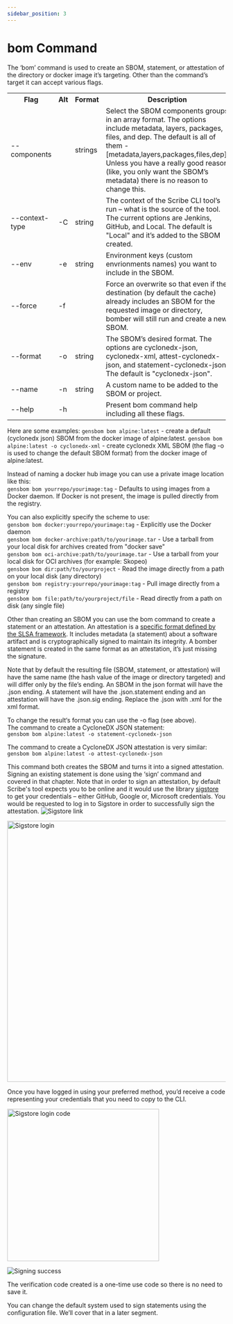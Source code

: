 ```yaml
---
sidebar_position: 3
---
```


# bom Command

The ‘bom’ command is used to create an SBOM, statement, or attestation of the directory or docker image it’s targeting. Other than the command’s target it can accept various flags.

<table>
  <tr>
    <th width='18%'>Flag</th>
    <th>Alt</th>
    <th>Format</th>
    <th>Description</th>
  </tr>
  <tr>
    <td>--components</td>
    <td></td>
    <td>strings</td>
    <td>Select the SBOM components groups in an array format. The options include metadata, layers, packages, files, and dep. The default is all of them - [metadata,layers,packages,files,dep]. Unless you have a really good reason (like, you only want the SBOM’s metadata) there is no reason to change this.</td>
  </tr>
  <tr>
    <td>--context-type</td>
    <td>-C</td>
    <td>string</td>
    <td>The context of the Scribe CLI tool’s run – what is the source of the tool. The current options are Jenkins, GitHub, and Local. The default is "Local" and it’s added to the SBOM created.</td>
  </tr>
  <tr>
    <td>--env</td>
    <td>-e</td>
    <td>string</td>
    <td>Environment keys (custom envrionments names) you want to include in the SBOM.</td>
  </tr>
  <tr>
    <td>--force</td>
    <td>-f</td>
    <td></td>
    <td>Force an overwrite so that even if the destination (by default the cache) already includes an SBOM for the requested image or directory, bomber will still run and create a new SBOM.</td>
  </tr>
  <tr>
    <td>--format</td>
    <td>-o</td>
    <td>string</td>
    <td>The SBOM’s desired format. The options are cyclonedx-json, cyclonedx-xml, attest-cyclonedx-json, and statement-cyclonedx-json. The default is "cyclonedx-json".</td>
  </tr>
  <tr>
    <td>--name</td>
    <td>-n</td>
    <td>string</td>
    <td>A custom name to be added to the SBOM or project.</td>
  </tr>
  <tr>
    <td>--help</td>
    <td>-h</td>
    <td></td>
    <td>Present bom command help including all these flags.</td>
  </tr>
</table>

Here are some examples:
```gensbom bom alpine:latest``` - create a default (cyclonedx json) SBOM from the docker image of alpine:latest. 
```gensbom bom alpine:latest -o cyclonedx-xml``` - create cyclonedx XML SBOM (the flag -o is used to change the default SBOM format) from the docker image of alpine:latest.

Instead of naming a docker hub image you can use a private image location like this:  
 ```gensbom bom yourrepo/yourimage:tag``` - Defaults to using images from a Docker daemon. If Docker is not present, the image is pulled directly from the registry.

You can also explicitly specify the scheme to use:  
```gensbom bom docker:yourrepo/yourimage:tag``` - Explicitly use the Docker daemon  
```gensbom bom docker-archive:path/to/yourimage.tar``` - Use a tarball from your local disk for archives created from "docker save"  
```gensbom bom oci-archive:path/to/yourimage.tar``` - Use a tarball from your local disk for OCI archives (for example: Skopeo)  
```gensbom bom dir:path/to/yourproject``` - Read the image directly from a path on your local disk (any directory)  
```gensbom bom registry:yourrepo/yourimage:tag```  - Pull image directly from a registry   
```gensbom bom file:path/to/yourproject/file``` - Read directly from a path on disk (any single file)  

Other than creating an SBOM you can use the bom command to create a statement or an attestation. An attestation is a <a href='https://github.com/slsa-framework/slsa/blob/main/controls/attestations.md'>specific format defined by the SLSA framework</a>. It includes metadata (a statement) about a software artifact and is cryptographically signed to maintain its integrity. A bomber statement is created in the same format as an attestation, it’s just missing the signature. 

Note that by default the resulting file (SBOM, statement, or attestation) will have the same name (the hash value of the image or directory targeted) and will differ only by the file’s ending. An SBOM in the json format will have the .json ending. A statement will have the .json.statement ending and an attestation will have the .json.sig ending. Replace the .json with .xml for the xml format.

To change the result‘s format you can use the -o flag (see above).  
The command to create a CycloneDX JSON statement:  
```gensbom bom alpine:latest -o statement-cyclonedx-json```

The command to create a CycloneDX JSON attestation is very similar:  
```gensbom bom alpine:latest -o attest-cyclonedx-json```

This command both creates the SBOM and turns it into a signed attestation. Signing an existing statement is done using the ‘sign’ command and covered in that chapter. Note that in order to sign an attestation, by default Scribe's tool expects you to be online and it would use the library <a href='https://github.com/sigstore'>sigstore</a> to get your credentials – either GitHub, Google or, Microsoft credentials. You would be requested to log in to Sigstore in order to successfully sign the attestation.
![Sigstore link](/static/img/cli/sigstore_link.png)  

<img src='../../img/cli/sigstore_login.png' alt='Sigstore login' width="600" /><br/>   

Once you have logged in using your preferred method, you’d receive a code representing your credentials that you need to copy to the CLI. 

<img src='../../img/cli/sigstore_login_code.png' alt='Sigstore login code' width="350" />   

![Signing success](/static/img/cli/sign_success.PNG)  

The verification code created is a one-time use code so there is no need to save it.

You can change the default system used to sign statements using the configuration file. We’ll cover that in a later segment.

